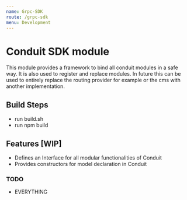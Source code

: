 ```yaml
---
name: Grpc-SDK
route: /grpc-sdk
menu: Development
---
```


# Conduit SDK module
This module provides a framework to bind all conduit modules in a safe way. 
It is also used to register and replace modules. In future this can be used
to entirely replace the routing provider for example or the cms with another
implementation.

## Build Steps
- run build.sh
- run npm build

## Features [WIP]
- Defines an Interface for all modular functionalities of Conduit
- Provides constructors for model declaration in Conduit

### TODO
- EVERYTHING   
